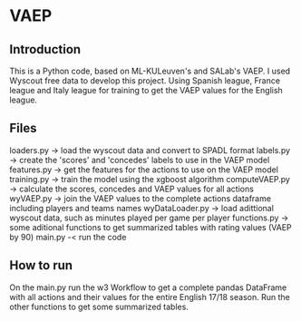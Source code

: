 # VAEP

## Introduction
This is a Python code, based on ML-KULeuven's and SALab's VAEP. I used Wyscout free data to develop this project. Using Spanish league, France league and Italy league for training to get the VAEP values for the English league.
## Files
loaders.py -> load the wyscout data and convert to SPADL format
labels.py -> create the 'scores' and 'concedes' labels to use in the VAEP model
features.py -> get the features for the actions to use on the VAEP model
training.py -> train the model using the xgboost algorithm
computeVAEP.py -> calculate the scores, concedes and VAEP values for all actions
wyVAEP.py -> join the VAEP values to the complete actions dataframe including players and teams names
wyDataLoader.py -> load adittional wyscout data, such as minutes played per game per player
functions.py -> some aditional functions to get summarized tables with rating values (VAEP by 90)
main.py -< run the code
## How to run
On the main.py run the w3 Workflow to get a complete pandas DataFrame with all actions and their values for the entire English 17/18 season.
Run the other functions to get some summarized tables.
